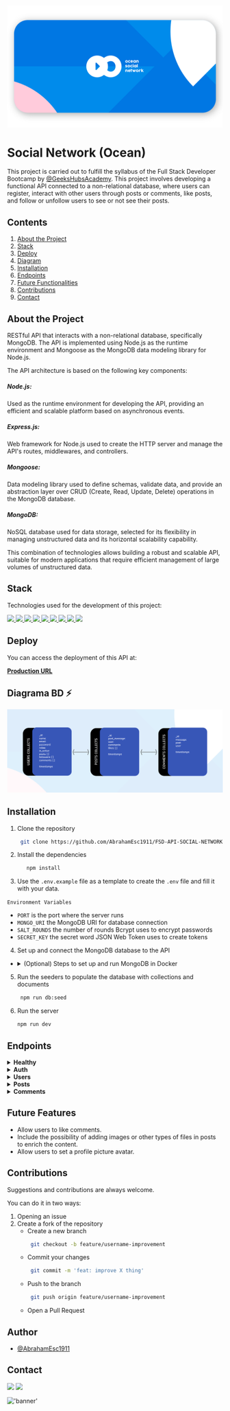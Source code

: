 !['banner'](./images/oc%20social%20network.svg)

# Social Network (Ocean)
This project is carried out to fulfill the syllabus of the Full Stack Developer Bootcamp by [@GeeksHubsAcademy](https://github.com/GeeksHubsAcademy). This project involves developing a functional API connected to a non-relational database, where users can register, interact with other users through posts or comments, like posts, and follow or unfollow users to see or not see their posts.

## Contents
  <ol>
    <li><a href="#about-the-project">About the Project</a></li>
    <li><a href="#stack">Stack</a></li>
    <li><a href="#deploy">Deploy</a></li>
    <li><a href="#database-diagram">Diagram</a></li>
    <li><a href="#installation">Installation</a></li>
    <li><a href="#endpoints">Endpoints</a></li>
    <li><a href="#future-features">Future Functionalities</a></li>
    <li><a href="#contributions">Contributions</a></li>
    <li><a href="#contact">Contact</a></li>
  </ol>

## About the Project
RESTful API that interacts with a non-relational database, specifically MongoDB. The API is implemented using Node.js as the runtime environment and Mongoose as the MongoDB data modeling library for Node.js.

The API architecture is based on the following key components:

##### Node.js:
Used as the runtime environment for developing the API, providing an efficient and scalable platform based on asynchronous events.

##### Express.js:
Web framework for Node.js used to create the HTTP server and manage the API's routes, middlewares, and controllers.

##### Mongoose:
Data modeling library used to define schemas, validate data, and provide an abstraction layer over CRUD (Create, Read, Update, Delete) operations in the MongoDB database.

##### MongoDB:
NoSQL database used for data storage, selected for its flexibility in managing unstructured data and its horizontal scalability capability.

This combination of technologies allows building a robust and scalable API, suitable for modern applications that require efficient management of large volumes of unstructured data.

## Stack
Technologies used for the development of this project: 

<a href="https://nodejs.org/en/">
    <img src= "https://img.shields.io/badge/node.js-026E00?style=for-the-badge&logo=node.js&logoColor=white"/>
</a>
<a href="https://developer.mozilla.org/en-US/docs/Web/JavaScript">
    <img src= "https://img.shields.io/badge/javascipt-EFD81D?style=for-the-badge&logo=javascript&logoColor=black"/>
</a>
<a href="https://www.mongodb.com/">
    <img src= "https://img.shields.io/badge/MongoDB-%234ea94b.svg?style=for-the-badge&logo=mongodb&logoColor=white"/>
</a>
<a href="https://expressjs.com/">
    <img src= "https://img.shields.io/badge/express.js-%23404d59.svg?style=for-the-badge&logo=express&logoColor=%2361DAFB"/>
</a>
<a href="https://mongoosejs.com/">
    <img src= "https://img.shields.io/badge/MONGOOSE-url?style=for-the-badge&logo=MONGOOSE&color=%23880000"/>
</a>
<a href="https://www.postman.com/">
    <img src= "https://img.shields.io/badge/Postman-FF6C37?style=for-the-badge&logo=postman&logoColor=white"/>
</a>
<a href="https://www.github.com/">
    <img src= "https://img.shields.io/badge/github-24292F?style=for-the-badge&logo=github&logoColor=white"/>
</a>
<a href="https://git-scm.com/">
    <img src= "https://img.shields.io/badge/git-F54D27?style=for-the-badge&logo=git&logoColor=white"/>
</a>
<a href="https://jwt.io/">
    <img src= "https://img.shields.io/badge/JWT-black?style=for-the-badge&logo=JSON%20web%20tokens"/>
</a>

## Deploy  
You can access the deployment of this API at:
<div>
    <a href="https://socialnetwork.zeabur.app"><strong>Production URL</strong></a>
</div>

## Diagrama BD :zap:
!['imagen-db'](./images/db%20architecture.svg)

## Installation
1. Clone the repository
   ```bash
    git clone https://github.com/AbrahamEsc1911/FSD-API-SOCIAL-NETWORK.git   
2. Install the dependencies
   ```bash
      npm install
3. Use the `.env.example` file as a template to create the `.env` file and fill it with your data.

`Environment Variables`
- `PORT` is the port where the server runs
- `MONGO_URI` the MongoDB URI for database connection
- `SALT_ROUNDS` the number of rounds Bcrypt uses to encrypt passwords
- `SECRET_KEY` the secret word JSON Web Token uses to create tokens
4. Set up and connect the MongoDB database to the API
- <details>
  <summary>(Optional) Steps to set up and run MongoDB in Docker</summary>

  - Pull the MongoDB image
     ```bash
     docker pull mongo
     ```

  - Create a MongoDB container
     Customize the data such as:
     - `--name` (container name)
     - `-p ...:27017` (port)
     - `...PASSWORD` (password)

     Example:
     ```bash
     docker run -d -p 27017:27017 --name container_name -v mongo_data:/data/db -e MONGO_INITDB_ROOT_USERNAME=root -e MONGO_INITDB_ROOT_PASSWORD=your_password mongo:latest
     ```

  - Verify if the container is running
     ```bash
     docker ps
     ```
  - If the container is not running, start it
     ```bash
     docker start container_name
     ```
</details>

5. Run the seeders to populate the database with collections and documents
   ```bash
    npm run db:seed 
    ```
6. Run the server
   ```bash
   npm run dev
## Endpoints
<details>
<summary><strong>Healthy</strong></summary>

- **Healthy**
  - **Method**: `GET`
  - **URL**: `localhost:4000/healthy`

</details>

<details>
<summary><strong>Auth</strong></summary>

- **Register**
  - **Method**: `POST`
  - **URL**: `localhost:4000/api/v1/users/register`
  - **Authentication**: Not required
  - **Body**: 
    ```js
    { "email": "admin@admin.com", "password": "12345678" }
    ```
- **Login**
  - **Method**: `POST`
  - **URL**: `localhost:4000/api/v1/users/login`
  - **Authentication**: Not required
  - **Body**: 
    ```js
    { "email": "user@user.com", "password": "12345678" }
    ```

</details>

<details>
<summary><strong>Users</strong></summary>

- **Get all users (admin)**
  - **Method**: `GET`
  - **URL**: `localhost:4000/api/v1/users`
  - **Authentication**: `Bearer Token`
- **Get user profile**
  - **Method**: `GET`
  - **URL**: `localhost:4000/api/v1/users/profile`
  - **Authentication**: `Bearer Token`
- **Get user by email (admin)**
  - **Method**: `GET`
  - **URL**: `localhost:4000/api/v1/users/filter`
  - **Params**: `?email=email@email`
  - **Authentication**: `Bearer Token` (role admin)
- **Update user**
  - **Method**: `PUT`
  - **URL**: `localhost:4000/api/v1/users/profile`
  - **Authentication**: `Bearer Token`
  - **Body**: 
    ```js
    { "name": "user", "email": "user@user.com", "password": "12345678" }
    ```
- **Update role by ID (admin)**
  - **Method**: `PUT`
  - **URL**: `localhost:4000/api/v1/users/:userId/role`
  - **Authentication**: `Bearer Token` (role admin)
  - **Body**: 
    ```js
    { "roles": "user" }
    ```
- **Delete user by ID (admin)**
  - **Method**: `DELETE`
  - **URL**: `localhost:4000/api/v1/users/:userId`
  - **Authentication**: `Bearer Token` (role admin)
- **Follow and unfollow users**
  - **Method**: `PUT`
  - **URL**: `localhost:4000/api/v1/users/follow/:userId`
  - **Authentication**: `Bearer Token`

</details>

<details>
<summary><strong>Posts</strong></summary>

- **Create post**
  - **Method**: `POST`
  - **URL**: `localhost:4000/api/v1/posts`
  - **Authentication**: `Bearer Token`
  - **Body**: 
    ```js
    { "message": "Post message" }
    ```
- **Delete post by ID**
  - **Method**: `DELETE`
  - **URL**: `localhost:4000/api/v1/posts/:postId`
  - **Authentication**: `Bearer Token`
- **Update post by ID**
  - **Method**: `PUT`
  - **URL**: `localhost:4000/api/v1/posts/:postId`
  - **Authentication**: `Bearer Token`
  - **Body**: 
    ```js
    { "message": "Updated message" }
    ```
- **Get user posts**
  - **Method**: `GET`
  - **URL**: `localhost:4000/api/v1/posts/own`
  - **Authentication**: `Bearer Token`
- **Get all posts**
  - **Method**: `GET`
  - **URL**: `localhost:4000/api/v1/posts`
  - **Authentication**: Not required
- **Get post by ID**
  - **Method**: `GET`
  - **URL**: `localhost:4000/api/v1/posts/:postId`
  - **Authentication**: Not required
- **Get posts by user ID**
  - **Method**: `GET`
  - **URL**: `localhost:4000/api/v1/users/posts/:userId`
  - **Authentication**: Not required
- **Like/dislike post by ID**
  - **Method**: `PUT`
  - **URL**: `localhost:4000/api/v1/posts/like/:postId`
  - **Authentication**: `Bearer Token`
- **Get follower timeline posts**
  - **Method**: `GET`
  - **URL**: `localhost:4000/api/v1/posts/timeline`
  - **Authentication**: `Bearer Token`

</details>

<details>
<summary><strong>Comments</strong></summary>

- **Create new comment**
  - **Method**: `POST`
  - **URL**: `localhost:4000/api/v1/comments/:postId`
  - **Authentication**: `Bearer Token`
  - **Body**: 
    ```js
    { "comment": "Comment" }
    ```
- **Delete comment by ID**
  - **Method**: `DELETE`
  - **URL**: `localhost:4000/api/v1/comments/:commentId`
  - **Authentication**: `Bearer Token`
- **Update comment by ID**
  - **Method**: `PUT`
  - **URL**: `localhost:4000/api/v1/comments/:commentId`
  - **Authentication**: `Bearer Token`
  - **Body**: 
    ```js
    { "comment": "Updated comment" }
    ```
- **Get all comments by post ID**
  - **Method**: `GET`
  - **URL**: `localhost:4000/api/v1/posts/:postId/comments`
  - **Authentication**: Not required
- **Get comment by ID**
  - **Method**: `GET`
  - **URL**: `localhost:4000/api/v1/comments/:commentId`
  - **Authentication**: Not required

</details>

## Future Features
- Allow users to like comments.
- Include the possibility of adding images or other types of files in posts to enrich the content.
- Allow users to set a profile picture avatar.

## Contributions
Suggestions and contributions are always welcome.

You can do it in two ways:

1. Opening an issue
2. Create a fork of the repository
    - Create a new branch  
        ```bash
         git checkout -b feature/username-improvement
    - Commit your changes 
        ```bash
         git commit -m 'feat: improve X thing'
    - Push to the branch 
        ```bash
         git push origin feature/username-improvement
    - Open a Pull Request

## Author 

- [@AbrahamEsc1911](https://github.com/AbrahamEsc1911)

## Contact
<a href = "mailto:abrancho1908@gmail.com"><img src="https://img.shields.io/badge/Gmail-C6362C?style=for-the-badge&logo=gmail&logoColor=white" target="_blank"></a>
<a href="https://www.linkedin.com/in/abraham-escobar-angola-237a20224/" target="_blank"><img src="https://img.shields.io/badge/-LinkedIn-%230077B5?style=for-the-badge&logo=linkedin&logoColor=white" target="_blank"></a> 
</p>

!['banner'](./images/banner1.svg)